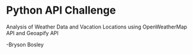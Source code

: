 # Python API Challenge

Analysis of Weather Data and Vacation Locations using OpenWeatherMap API and Geoapify API

-Bryson Bosley

